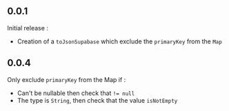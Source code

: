 ## 0.0.1

Initial release : 
- Creation of a `toJsonSupabase` which exclude the `primaryKey` from the `Map`

## 0.0.4

Only exclude `primaryKey` from the Map if :
- Can't be nullable then check that `!= null`
- The type is `String`, then check that the value `isNotEmpty`
